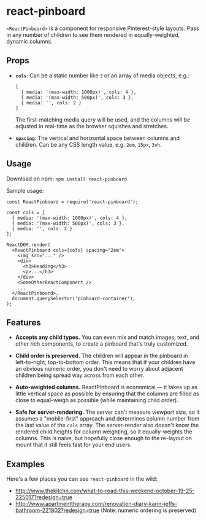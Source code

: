 # react-pinboard

`<ReactPinboard>` is a component for responsive Pinterest-style layouts. Pass in any number of children to see them rendered in equally-weighted, dynamic columns.

## Props
* __`cols`__: Can be a static number like `3` or an array of media objects, e.g.:  
  ```
  [
    { media: '(max-width: 1000px)', cols: 4 },
    { media: '(max-width: 500px)', cols: 3 },
    { media: '', cols: 2 }
  ]
  ```
  The first-matching media query will be used, and the columns will be adjusted in real-time as the browser squishes and stretches.
  
* __`spacing`__: The vertical and horizontal space between columns and children. Can be any CSS length value, e.g. `2em`, `15px`, `3vh`.

## Usage

Download on npm: `npm install react-pinboard`

Sample usage:
```
const ReactPinboard = require('react-pinboard');

const cols = [
  { media: '(max-width: 1000px)', cols: 4 },
  { media: '(max-width: 500px)', cols: 3 },
  { media: '', cols: 2 }
];

ReactDOM.render(
  <ReactPinboard cols={cols} spacing="2em">
    <img src="..." />
    <div>
      <h3>Heading</h3>
      <p>...</h3>
    </div>
    <SomeOtherReactComponent />
    ...
  </ReactPinboard>,
  document.querySelector('pinboard-container');
);
```


## Features
* __Accepts any child types.__ You can even mix and match images, text, and other rich components, to create a pinboard that's truly customized.

* __Child order is preserved.__ The children will appear in the pinboard in left-to-right, top-to-bottom order. This means that if your children have an obvious numeric order, you don't need to worry about adjacent children being spread way across from each other.  

* __Auto-weighted columns.__ ReactPinboard is economical — it takes up as little vertical space as possible by ensuring that the columns are filled as close to equal-weigh as possible (while maintaining child order).  

* __Safe for server-rendering.__ The server can't measure viewport size, so it assumes a "mobile-first" approach and determines column number from the last value of the `cols` array. The server-render also doesn't know the rendered child heights for column weighting, so it equally-weights the columns. This is naive, but hopefully close enough to the re-layout on mount that it still feels fast for your end users.


## Examples
Here's a few places you can see `react-pinboard` in the wild:
* http://www.thekitchn.com/what-to-read-this-weekend-october-19-25-225017?redesign=true
* http://www.apartmenttherapy.com/renovation-diary-karin-jeffs-bathroom-221802?redesign=true (Note: numeric ordering is preserved)
